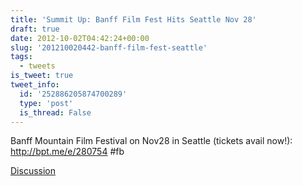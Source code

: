 ```yaml
---
title: 'Summit Up: Banff Film Fest Hits Seattle Nov 28'
draft: true
date: 2012-10-02T04:42:24+00:00
slug: '201210020442-banff-film-fest-seattle'
tags:
  - tweets
is_tweet: true
tweet_info:
  id: '252886205874700289'
  type: 'post'
  is_thread: False
---
```




Banff Mountain Film Festival on Nov28 in Seattle (tickets avail now!): <http://bpt.me/e/280754> #fb

[Discussion](https://x.com/sytelus/status/252886205874700289)
